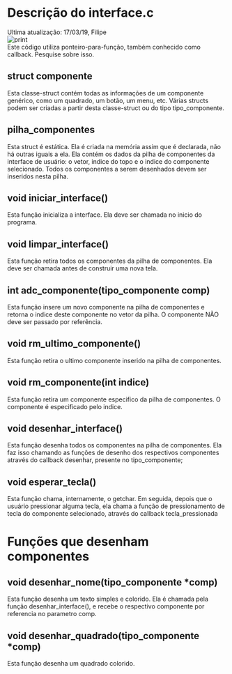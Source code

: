 # Descrição do interface.c
Ultima atualização: 17/03/19, Filipe </br>
![print](https://github.com/PandaZIM/Projeto/blob/modifica%C3%A7%C3%B5esfilipe/interface-17-03-19.png "print")
</br> Este código utiliza ponteiro-para-função, também conhecido como callback. Pesquise sobre isso.

## struct componente
Esta classe-struct contém todas as informações de um componente genérico, como um quadrado, um botão, um menu, etc. Várias structs podem ser criadas a partir desta classe-struct ou do tipo tipo_componente.

## pilha_componentes
Esta struct é estática. Ela é criada na memória assim que é declarada, não há outras iguais a ela. Ela contém os dados da pilha de componentes da interface de usuário: o vetor, indice do topo e o indice do componente selecionado. Todos os componentes a serem desenhados devem ser inseridos nesta pilha.

## void iniciar_interface()
Esta função inicializa a interface. Ela deve ser chamada no inicio do programa.

## void limpar_interface()
Esta função retira todos os componentes da pilha de componentes. Ela deve ser chamada antes de construir uma nova tela.

## int adc_componente(tipo_componente comp)
Esta função insere um novo componente na pilha de componentes e retorna o indice deste componente no vetor da pilha. O componente NÃO deve ser passado por referência.

## void rm_ultimo_componente()
Esta função retira o ultimo componente inserido na pilha de componentes.

## void rm_componente(int indice)
Esta função retira um componente especifico da pilha de componentes. O componente é especificado pelo indice.

## void desenhar_interface()
Esta função desenha todos os componentes na pilha de componentes. Ela faz isso chamando as funções de desenho dos respectivos componentes através do callback desenhar, presente no tipo_componente;

## void esperar_tecla()
Esta função chama, internamente, o getchar. Em seguida, depois que o usuário pressionar alguma tecla, ela chama a função de pressionamento de tecla do componente selecionado, através do callback tecla_pressionada

# Funções que desenham componentes
## void desenhar_nome(tipo_componente *comp)
Esta função desenha um texto simples e colorido. Ela é chamada pela função desenhar_interface(), e recebe o respectivo componente por referencia no parametro comp.

## void desenhar_quadrado(tipo_componente *comp)
Esta função desenha um quadrado colorido.
